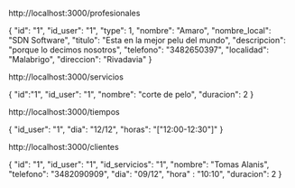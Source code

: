 http://localhost:3000/profesionales

{
"id": "1",
"id_user": "1",
"type": 1,
"nombre": "Amaro",
"nombre_local": "SDN Software",
"titulo": "Esta en la mejor pelu del mundo",
"descripcion": "porque lo decimos nosotros",
"telefono": "3482650397",
"localidad": "Malabrigo",
"direccion": "Rivadavia"
}

http://localhost:3000/servicios

{
"id":"1",
"id_user": "1",
"nombre": "corte de pelo",
"duracion": 2
}

http://localhost:3000/tiempos

{
"id_user": "1",
"dia": "12/12",
"horas": "["12:00-12:30"]"
}

http://localhost:3000/clientes

{
"id": "1",
"id_user": "1",
"id_servicios": "1",
"nombre": "Tomas Alanis",
"telefono": "3482090909",
"dia": "09/12",
"hora" : "10:10",
"duracion": 2
}
